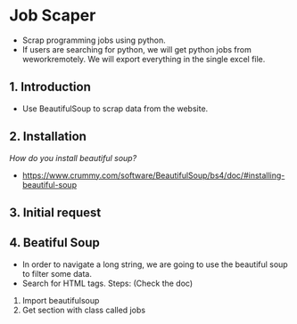 # Job Scaper

- Scrap programming jobs using python. 
- If users are searching for python, we will get python jobs from weworkremotely. We will export everything in the single excel file. 


## 1. Introduction

- Use BeautifulSoup to scrap data from the website. 

## 2. Installation

*How do you install beautiful soup?*
- https://www.crummy.com/software/BeautifulSoup/bs4/doc/#installing-beautiful-soup

## 3. Initial request

## 4. Beatiful Soup

- In order to navigate a long string, we are going to use the beautiful soup to filter some data. 
- Search for HTML tags.
Steps:
(Check the doc)
1. Import beautifulsoup
2. Get section with class called jobs

